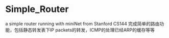 Simple_Router
=============
a simple router running with miniNet from Stanford CS144
完成简单的路由功能，包括静态转发表下IP packets的转发，ICMP的处理已经ARP的缓存等等
